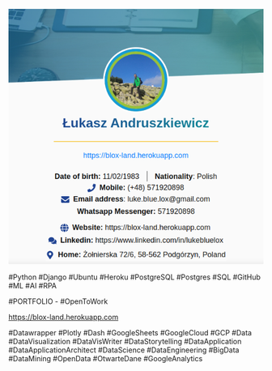![This is an image](https://raw.githubusercontent.com/LukeBlueLOx/Django-BLOX-Land-Post_List.html/main/BLOX-VC.png)

#Python #Django #Ubuntu #Heroku #PostgreSQL #Postgres #SQL #GitHub #ML #AI #RPA

#PORTFOLIO - #OpenToWork

https://blox-land.herokuapp.com

#Datawrapper #Plotly #Dash #GoogleSheets #GoogleCloud #GCP #Data #DataVisualization #DataVisWriter #DataStorytelling #DataApplication #DataApplicationArchitect #DataScience #DataEngineering #BigData #DataMining #OpenData #OtwarteDane #GoogleAnalytics
